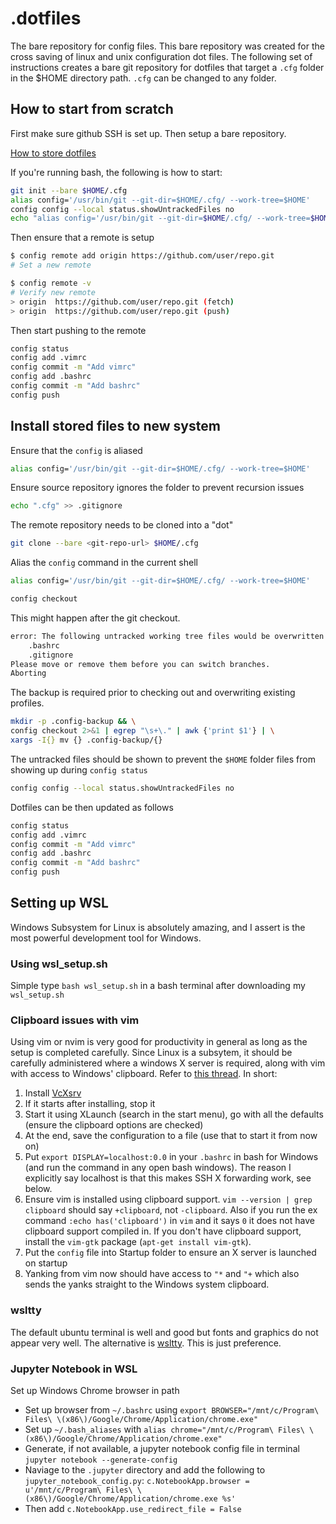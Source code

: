 # .dotfiles

The bare repository for config files.
This bare repository was created for the cross saving of linux and unix configuration dot files.
The following set of instructions creates a bare git repository for dotfiles that target a `.cfg` folder in the $HOME directory path. `.cfg` can be changed to any folder.

## How to start from scratch

First make sure github SSH is set up.
Then setup a bare repository.

[How to store dotfiles](https://www.atlassian.com/git/tutorials/dotfiles)

If you're running bash, the following is how to start:

```bash
git init --bare $HOME/.cfg
alias config='/usr/bin/git --git-dir=$HOME/.cfg/ --work-tree=$HOME'
config config --local status.showUntrackedFiles no
echo "alias config='/usr/bin/git --git-dir=$HOME/.cfg/ --work-tree=$HOME'" >> $HOME/.bashrc
```

Then ensure that a remote is setup

```bash
$ config remote add origin https://github.com/user/repo.git
# Set a new remote

$ config remote -v
# Verify new remote
> origin  https://github.com/user/repo.git (fetch)
> origin  https://github.com/user/repo.git (push)
```

Then start pushing to the remote

```bash
config status
config add .vimrc
config commit -m "Add vimrc"
config add .bashrc
config commit -m "Add bashrc"
config push
```

## Install stored files to new system

Ensure that the `config` is aliased

```bash
alias config='/usr/bin/git --git-dir=$HOME/.cfg/ --work-tree=$HOME'
```

Ensure source repository ignores the folder to prevent recursion issues

```bash
echo ".cfg" >> .gitignore
```

The remote repository needs to be cloned into a "dot"

```bash
git clone --bare <git-repo-url> $HOME/.cfg
```

Alias the `config` command in the current shell

```bash
alias config='/usr/bin/git --git-dir=$HOME/.cfg/ --work-tree=$HOME'

config checkout
```

This might happen after the git checkout.

```bash
error: The following untracked working tree files would be overwritten by checkout:
    .bashrc
    .gitignore
Please move or remove them before you can switch branches.
Aborting
```

The backup is required prior to checking out and overwriting existing profiles.

```bash
mkdir -p .config-backup && \
config checkout 2>&1 | egrep "\s+\." | awk {'print $1'} | \
xargs -I{} mv {} .config-backup/{}
```

The untracked files should be shown to prevent the `$HOME` folder files from showing up during `config status`

```bash
config config --local status.showUntrackedFiles no
```

Dotfiles can be then updated as follows

```bash
config status
config add .vimrc
config commit -m "Add vimrc"
config add .bashrc
config commit -m "Add bashrc"
config push
```

## Setting up WSL

Windows Subsystem for Linux is absolutely amazing, and I assert is the most powerful development tool for Windows.

### Using wsl_setup.sh

Simple type `bash wsl_setup.sh` in a bash terminal after downloading my `wsl_setup.sh`

### Clipboard issues with vim

Using vim or nvim is very good for productivity in general as long as the setup is completed carefully. Since Linux is a subsytem, it should be carefully administered where a windows X server is required, along with vim with access to Windows' clipboard.
Refer to [this thread](https://github.com/Microsoft/WSL/issues/892#issuecomment-275873108).
In short:

1. Install [VcXsrv](https://sourceforge.net/projects/vcxsrv/)
2. If it starts after installing, stop it
3. Start it using XLaunch (search in the start menu), go with all the defaults (ensure the clipboard options are checked)
4. At the end, save the configuration to a file (use that to start it from now on)
5. Put `export DISPLAY=localhost:0.0` in your `.bashrc` in bash for Windows (and run the command in any open bash windows). The reason I explicitly say localhost is that this makes SSH X forwarding work, see below.
6. Ensure vim is installed using clipboard support. `vim --version | grep clipboard` should say `+clipboard`, not `-clipboard`. Also if you run the ex command `:echo has('clipboard')` in `vim` and it says `0` it does not have clipboard support compiled in. If you don't have clipboard support, install the `vim-gtk` package (`apt-get install vim-gtk`).
7. Put the `config` file into Startup folder to ensure an X server is launched on startup
8. Yanking from vim now should have access to `"*` and `"+` which also sends the yanks straight to the Windows system clipboard.

### wsltty

The default ubuntu terminal is well and good but fonts and graphics do not appear very well. The alternative is [wsltty](https://github.com/mintty/wsltty). This is just preference.

### Jupyter Notebook in WSL

Set up Windows Chrome browser in path

- Set up browser from `~/.bashrc` using `export BROWSER="/mnt/c/Program\ Files\ \(x86\)/Google/Chrome/Application/chrome.exe"`
- Set up `~/.bash_aliases` with `alias chrome="/mnt/c/Program\ Files\ \(x86\)/Google/Chrome/Application/chrome.exe"`
- Generate, if not available, a jupyter notebook config file in terminal `jupyter notebook --generate-config`
- Naviage to the `.jupyter` directory and add the following to `jupyter_notebook_config.py`: `c.NotebookApp.browser = u'/mnt/c/Program\ Files\ \(x86\)/Google/Chrome/Application/chrome.exe %s'`
- Then add `c.NotebookApp.use_redirect_file = False`
